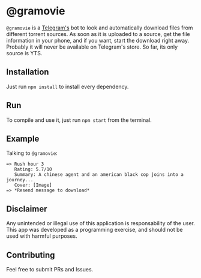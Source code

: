 # @gramovie

`@gramovie` is a [Telegram's](https://telegram.org/) bot to look and automatically download files from different torrent sources. As soon as it is uploaded to a source, get the file information in your phone, and if you want, start the download right away. Probably it will never be available on Telegram's store. So far, its only source is YTS.

## Installation
Just run `npm install` to install every dependency.

## Run
To compile and use it, just run `npm start` from the terminal.

## Example
Talking to `@gramovie`:
```
=> Rush hour 3
   Rating: 5.7/10
   Summary: A chinese agent and an american black cop joins into a journey...
   Cover: [Image]
=> *Resend message to download* 
```

## Disclaimer
Any unintended or illegal use of this application is responsability of the user. This app was developed as a programming exercise, and should not be used with harmful purposes.

## Contributing
Feel free to submit PRs and Issues.